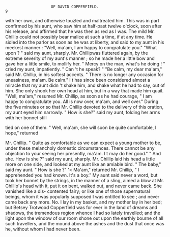                         OF DAVID COPPERFIELD.                             9
with her own, and otherwise touzled and maltreated him. This was in
part confirmed by his aunt, who saw him at half-past twelve o'clock,
soon after his release, and affirmed that he was then as red as I was.
   The mild Mr. Chillip could not possibly bear malice at such a time, if
at any time. He sidled into the parlor as soon as he was at liberty, and
said to my aunt in his meekest manner :
   "Well, ma'am, I am happy to congratulate you."
   "What upon ? " said my aunt, sharply.
   Mr. Chillipwas fluttered again, by the extreme severity of my aunt's
manner ; so he made her a little bow and gave her a little smile, to mollify
her.
   " Mercy on the man, what's he doing ! " cried my aunt, impatiently.
" Can 't he speak? "
   "Be calm, my dear ma'am," said Mr. Chillip, in his softest accents.
" There is no longer any occasion for uneasiness, ma'am.     Be calm."
   I t has since been considered almost a miracle that my aunt didn 't shake
him, and shake what he had to say, out of him. She only shook her own
head at him, but in a way that made him quail.
    "Well, ma'am," resumed Mr. Chillip, as soon as he had courage, " I
am happy to congratulate you. All is now over, ma'am, and well over."
   During the five minutes or so that Mr. Chillip devoted to the delivery
of this oration, my aunt eyed him narrowly.
   " How is she?" said my aunt, folding her arms with her bonnet still

tied on one of them.
   " Well, ma'am, she will soon be quite comfortable, I hope," returned

Mr. Chillip. " Quite as comfortable as we can expect a young mother to
be, under these melancholy domestic circumstances. There cannot be any
objection to your seeing her presently, ma'am. I t may do her good."
   " And she. How is she ?" said my aunt, sharply.
    Mr. Chillip laid his head a little more on one side, and looked at my
aunt like an amiable bird.
   " The baby," said my aunt. " How is she ?"
   '&lt; Ma'am," returned Mr. Chillip, " I apprehended you had known.
It's a boy."
   My aunt said never a word, but took her bonnet by the strings, in
the manner of a sling, aimed a blow at Mr. Chillip's head with it, put
it on bent, walked out, and never came back. She vanished like a dis-
contented fairy; or like one of those supernatural beings, whom it
was popularly supposed I was entitled to see ; and never came back any
more.
    No. I lay in my basket, and my mother lay in her bed; but Betsey
Trotwood Copperfield was for ever in the land of dreams and shadows,
the tremendous region whence I had so lately travelled; and the light
upon the window of our room shone out upon the earthly bourne of all
such travellers, and the mound above the ashes and the dust that once
was he, without whom I had never been.

